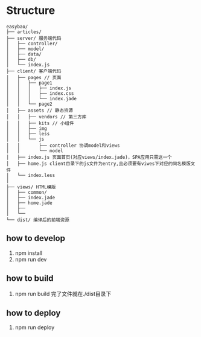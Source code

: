 # Structure
```
easybao/
├── articles/
├── server/ 服务端代码
│   ├── controller/
│   ├── model/
│   ├── data/
│   ├── db/
│   └── index.js
├── client/ 客户端代码
│   ├── pages // 页面
│   │   ├── page1
│   │   │   ├── index.js
│   │   │   ├── index.css
│   │   │   └── index.jade
│   │   └── page2
│   ├── assets // 静态资源
│   │   ├── vendors // 第三方库
│   │   ├── kits // 小组件
│   │   ├── img
│   │   ├── less
│   │   └── js
│   │       ├── controller 协调model和views
│   │       └── model
│   ├── index.js 页面首页(对应views/index.jade)，SPA应用只需这一个
│   ├── home.js client目录下的js文件为entry,且必须要有viwes下对应的同名模版文件 
│   └── index.less
│
├── views/ HTML模版
│   ├── common/
│   ├── index.jade
│   ├── home.jade
│   ├── 
│   └──
└── dist/ 编译后的前端资源
```

## how to develop
1. npm install
2. npm run dev


## how to build
1. npm run build
完了文件就在./dist目录下

## how to deploy
1. npm run deploy





 